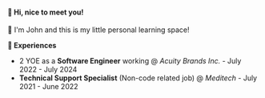 #### 👋 Hi, nice to meet you!

🧠 I'm John and this is my little personal learning space!

**💼 Experiences**
- 2 YOE as a **Software Engineer** working @ *Acuity Brands Inc.* - July 2022 - July 2024
- **Technical Support Specialist** (Non-code related job) @ *Meditech* - July 2021 - June 2022



